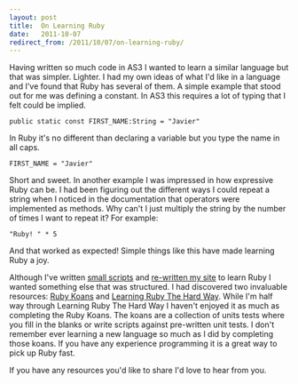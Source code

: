 ```yaml
---
layout: post
title:  On Learning Ruby
date:   2011-10-07
redirect_from: /2011/10/07/on-learning-ruby/
---
```


Having written so much code in AS3 I wanted to learn a similar language but that was simpler. Lighter. I had my own ideas of what I'd like in a language and I've found that Ruby has several of them. A simple example that stood out for me was defining a constant. In AS3 this requires a lot of typing that I felt could be implied.

    public static const FIRST_NAME:String = "Javier"

In Ruby it's no different than declaring a variable but you type the name in all caps.

    FIRST_NAME = "Javier"

Short and sweet. In another example I was impressed in how expressive Ruby can be. I had been figuring out the different ways I could repeat a string when I noticed in the documentation that operators were implemented as methods. Why can't I just multiply the string by the number of times I want to repeat it? For example:

    "Ruby! " * 5

And that worked as expected! Simple things like this have made learning Ruby a joy.

Although I've written [small scripts](http://github.com/javierjulio/ruby-notes) and [re-written my site](http://github.com/javierjulio/website) to learn Ruby I wanted something else that was structured. I had discovered two invaluable resources: [Ruby Koans](http://rubykoans.com/) and [Learning Ruby The Hard Way](http://ruby.learncodethehardway.org/book/). While I'm half way through Learning Ruby The Hard Way I haven't enjoyed it as much as completing the Ruby Koans. The koans are a collection of units tests where you fill in the blanks or write scripts against pre-written unit tests. I don't remember ever learning a new language so much as I did by completing those koans. If you have any experience programming it is a great way to pick up Ruby fast.

If you have any resources you'd like to share I'd love to hear from you.
